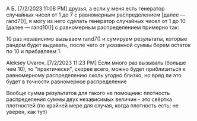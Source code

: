 А Б, [7/2/2023 11:08 PM]
друзья, а если у меня есть генератор случайных чисел от 1 до 7 с равномерным распределением [далее — rand7()], я могу из него сделать генератор случайных чисел от 1 до 10 [далее — rand10()] с равномерным распределением примерно так: 

10 раз независимо вызываем rand7() и сумируем результаты, которые рандом будет выдавать, после чего от указанной суммы берем остаток по 10 и прибавляем 1.

Aleksey Uvarov, [7/2/2023 11:23 PM]
Если много раз вызывать (больше чем 10), то "практически", скорее всего, можно будет приблизиться к равномерному распределению сколь угодно близко, но вряд ли это будет в точности равномерное распределение

Вообще сумма результатов для такого не помощник: плотность распределения суммы двух независимых величин - это свёртка плотностей (по крайней мере для случая, когда плотность есть; не уверен, как тут)
